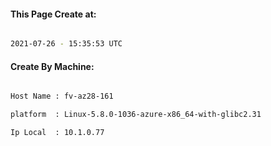 
   
#### This Page Create at:

```bash

2021-07-26 - 15:35:53 UTC

```

#### Create By Machine:

```bash

Host Name : fv-az28-161

platform  : Linux-5.8.0-1036-azure-x86_64-with-glibc2.31

Ip Local  : 10.1.0.77

```


